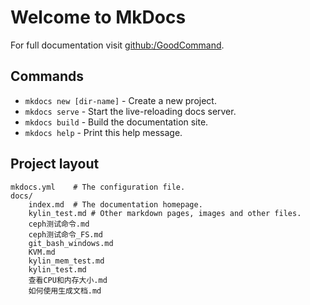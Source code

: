 # Welcome to MkDocs

For full documentation visit [github:/GoodCommand](https://github.com/LyleLee/GoodCommand).

## Commands

* `mkdocs new [dir-name]` - Create a new project.
* `mkdocs serve` - Start the live-reloading docs server.
* `mkdocs build` - Build the documentation site.
* `mkdocs help` - Print this help message.

## Project layout

    mkdocs.yml    # The configuration file.
    docs/
        index.md  # The documentation homepage.
        kylin_test.md # Other markdown pages, images and other files.
        ceph测试命令.md
        ceph测试命令_FS.md
        git_bash_windows.md
        KVM.md
        kylin_mem_test.md
        kylin_test.md
        查看CPU和内存大小.md
        如何使用生成文档.md
